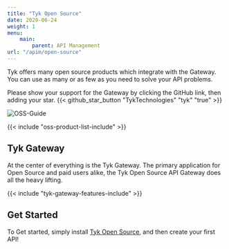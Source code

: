 ```yaml
---
title: "Tyk Open Source"
date: 2020-06-24
weight: 1
menu:
    main:
        parent: API Management
url: "/apim/open-source"
---
```




Tyk offers many open source products which integrate with the Gateway. You can use as many or as few as you need to solve your API problems.

Please show your support for the Gateway by clicking the GitHub link, then adding your star.
{{< github_star_button "TykTechnologies" "tyk" "true" >}}


![OSS-Guide](/docs/img/diagrams/oss-flow.png)

{{< include "oss-product-list-include" >}}

## Tyk Gateway

At the center of everything is the Tyk Gateway.  The primary application for Open Source and paid users alike, the Tyk Open Source API Gateway does all the heavy lifting.

{{< include "tyk-gateway-features-include" >}}

## Get Started

To Get started, simply install [Tyk Open Source](/docs/apim/open-source/getting-started/), and then create your first API!